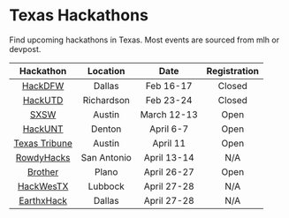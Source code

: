 Texas Hackathons
=================

Find upcoming hackathons in Texas.
Most events are sourced from mlh or devpost.

|Hackathon|Location|Date|Registration|
|:-:|:-:|:-:|:-:|
| [HackDFW](https://hackdfw.com/) | Dallas | Feb 16-17 | Closed |
| [HackUTD](https://www.hackutd.co/) | Richardson | Feb 23-24 | Closed |
| [SXSW](https://www.sxsw.com/conference/sxsw-hackathon/#apply) | Austin | March 12-13 | Open |
| [HackUNT](https://unthackathon.com/) | Denton| April 6-7 | Open |
| [Texas Tribune](https://www.eventbrite.com/e/hackathon-build-news-credibility-tools-with-the-texas-tribune-isoj-tickets-54937443372) |Austin | April 11 | Open |
| [RowdyHacks](http://rowdyhacks.org/) | San Antonio | April 13-14 | N/A |
| [Brother](https://brother-hackathon-dallas.devpost.com/) | Plano | April 26-27 | Open |
| [HackWesTX](http://www.hackwestx.com/) | Lubbock | April 27-28 | N/A |
| [EarthxHack](https://earthx.org/hack/) | Dallas | April 27-28 | N/A |



